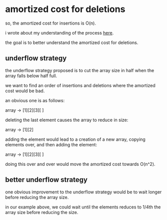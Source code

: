 # amortized cost for deletions

so, the amortized cost for insertions is O(n).

i wrote about my understanding of the process [here](https://libhartha.com/dynamic-array-amortized-analysis/).

the goal is to better understand the amortized cost for deletions.

## underflow strategy

the underflow strategy proposed is to cut the array size in half when the array falls below half full.

we want to find an order of insertions and deletions where the amortized cost would be bad.

an obvious one is as follows:

array -> \[1\]\[2\]\[3\]\[ \]

deleting the last element causes the array to reduce in size:

array -> \[1\]\[2\]

adding the element would lead to a creation of a new array, copying elements over, and then adding the element:

array -> \[1\]\[2\]\[3\]\[ \]

doing this over and over would move the amortized cost towards O(n^2).

## better underflow strategy

one obvious improvement to the underflow strategy would be to wait longer before reducing the array size.

in our example above, we could wait until the elements reduces to 1/4th the array size before reducing the size.
